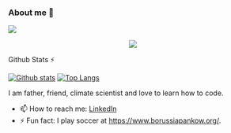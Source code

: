   ### About me 👋

  ![](https://komarev.com/ghpvc/?username=bijanf&color=brightgreen)
  
<p align="center">
  <a href="https://skillicons.dev">
    <img src="https://skillicons.dev/icons?i=git,c,python,r,vim,gitlab,emacs,fortran,matlab,bash" />
  </a>
</p>

  <summary>Github Stats ⚡</summary>
  
  <a href="#">![Github stats](https://github-readme-stats.vercel.app/api?username=bijanf&theme=blueberry&count_private=true&hide_border=true&line_height=20)</a>
  <a href="#">![Top Langs](https://github-readme-stats.vercel.app/api/top-langs/?username=bijanf&layout=compact&theme=blueberry&count_private=true&hide_border=true)</a>

I am father, friend, climate scientist and love to learn how to code.
- 📫 How to reach me: [LinkedIn](https://www.linkedin.com/in/bijanfallah/)
- ⚡ Fun fact: I play soccer at https://www.borussiapankow.org/.
 
